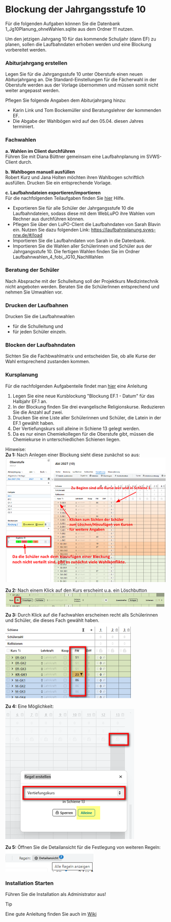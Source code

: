 # Blockung der Jahrgangsstufe 10
Für die folgenden Aufgaben können Sie die Datenbank 1_Jg10Planung_ohneWahlen.sqlite aus dem Ordner !!! nutzen.   

Um den jetzigen Jahrgang 10 für das kommende Schuljahr (dann EF) zu planen, sollen die Laufbahndaten erhoben werden und eine Blockung vorbereitet werden.   

### Abiturjahrgang erstellen
Legen Sie für die Jahrgangsstufe 10 unter Oberstufe einen neuen Abiturjahrgang an. Die Standard-Einstellungen für die Fächerwahl in der Oberstufe werden aus der Vorlage übernommen und müssen somit nicht weiter angepasst werden. 

Pflegen Sie folgende Angaben dem Abiturjahrgang hinzu:
* Karin Link und Tom Bockemüller sind Beratungslehrer der kommenden EF.
* Die Abgabe der Wahlbögen wird auf den 05.04. diesen Jahres terminiert.

### Fachwahlen
**a. Wahlen im Client durchführen**  
Führen Sie mit Diana Büttner gemeinsam eine Laufbahnplanung im SVWS-Client durch.

**b. Wahlbogen manuell ausfüllen**  
Robert Kurz und Jana Holten möchten ihren Wahlbogen schriftlich ausfüllen. Drucken Sie ein entsprechende Vorlage.

**c. Laufbahndateien exportieren/importieren**  
Für die nachfolgenden Teilaufgaben finden Sie [hier](https://help.svws-nrw.de/gost/laufbahn/) Hilfe.
* Exportieren Sie für alle Schüler der Jahrgangsstufe 10 die Laufbahndateien, sodass diese mit dem WebLuPO ihre Wahlen vom Rechner aus durchführen können.
* Pflegen Sie über den LuPO-Client die Laufbahndaten von Sarah Blavin ein. Nutzen Sie dazu folgenden Link: https://laufbahnplanung.svws-nrw.de/#/load
* Importieren Sie die Laufbahndaten von Sarah in die Datenbank.
* Importieren Sie die Wahlen aller Schülerinnen und Schüler aus der Jahrgangsstufe 10. Die fertigen Wahlen finden Sie im Ordner Laufbahnwahlen_4_fobi_JG10_NachWahlen

### Beratung der Schüler
Nach Absprache mit der Schulleitung soll der Projektkurs Medizintechnik nicht angeboten werden. Beraten Sie die SchülerInnen entsprechend und nehmen Sie Umwahlen vor.

### Drucken der Laufbahnen
Drucken Sie die Laufbahnwahlen
* für die Schulleitung und 
* für jeden Schüler einzeln.


### Blocken der Laufbahndaten
Sichten Sie die Fachbwahlmatrix und entscheiden Sie, ob alle Kurse der Wahl entsprechend zustanden kommen.

### Kursplanung
Für die nachfolgenden Aufgabenteile findet man [hier](https://hilfe.svws-nrw.de/gost/kursplanung/) eine Anleitung
1. Legen Sie eine neue Kursblockung "Blockung EF.1 - Datum" für das Halbjahr EF.1 an.
2. In der Blockung finden Sie drei evangelische Religionskurse. Reduzieren Sie die Anzahl auf zwei.
3. Drucken Sie eine Liste aller Schülerinnen und Schüler, die Latein in der EF.1 gewählt haben.
4. Der Vertiefungskurs soll alleine in Schiene 13 gelegt werden.
5. Da es nur einen Chemiekollegen für die Oberstufe gibt, müssen die Chemiekurse in unterschiedlichen Schienen liegen.




Hinweise:   
**Zu 1:**
Nach Anlegen einer Blockung sieht diese zunächst so aus:   
![Anlegen einer Blockung](./graphics/BlockungJG10_Blockung.png)   

**Zu 2:** 
Nach einem Klick auf den Kurs erscheint u.a. ein Löschbutton
![Kurs löschen](./graphics/BlockungKommendeEF_KursplanungJG10_loeschen.png)   

**Zu 3:**
Durch Klick auf die Fachwahlen erscheinen recht alls Schülerinnen und Schüler, die dieses Fach gewählt haben.
![Schüler einer Fachwahl](./graphics/BlockungKommendeEF_KursplanungJG10_schuelerliste.png)   

**Zu 4:**
Eine Möglichkeit:
![Vertiefungskurs festlegen](./graphics/BlockungKommendeEF_KursplanungJG10_VTF.png)   

**Zu 5:**
Öffnen Sie die Detailansicht für die Festlegung von weiteren Regeln:
![Festlegen von RRegeln](./graphics/BlockungKommendeEF_KursplanungJG10_Regeln.png) 

### Installation Starten
Führen Sie die Installation als Administrator aus!

> [!TIP] 
> Eine gute Anleitung finden Sie auch im [Wiki](https://schulverwaltungsinfos.nrw.de/svws/wiki/index.php?title=Installation_SVWS-Server_und_SchILD-NRW_3#Installation_des_SVWS-Servers)






